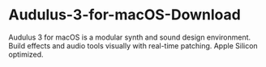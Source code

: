 # Audulus-3-for-macOS-Download
Audulus 3 for macOS is a modular synth and sound design environment. Build effects and audio tools visually with real-time patching. Apple Silicon optimized.
